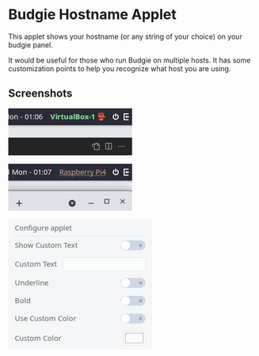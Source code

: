 # Budgie Hostname Applet

This applet shows your hostname (or any string of your choice) on your budgie panel.

It would be useful for those who run Budgie on multiple hosts. It has some customization points to help you recognize what host you are using.

## Screenshots

![Panel1](https://github.com/AkiraMiyakoda/budgie-hostname-applet/raw/master/assets/panel1.png)

![Panel2](https://github.com/AkiraMiyakoda/budgie-hostname-applet/raw/master/assets/panel2.png)

![Config](https://github.com/AkiraMiyakoda/budgie-hostname-applet/raw/master/assets/config.png)
